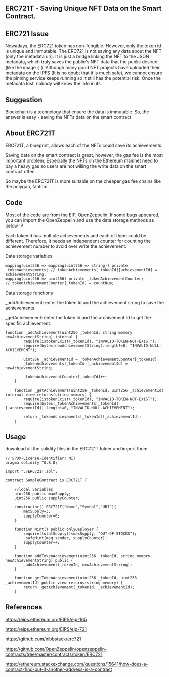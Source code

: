 ## ERC721T - Saving Unique NFT Data on the Smart Contract.

## ERC721 Issue
Nowadays, the ERC721 token has non-fungible. However, only the token id is unique and immutable. The ERC721 is not saving any data about the NFT (only the metadata uri). It is just a bridge linking the NFT to the JSON metadata, which truly saves the public's NFT data that the public desired (like the image :) ). Although many good NFT projects have uploaded their metadata on the IPFS (It is no doubt that it is much safe), we cannot ensure the pinning service keeps running so It still has the potential risk. Once the metadata lost, nobody will know the info in its.

## Suggestion
Blockchain is a technology that ensure the data is immutable. So, the answer is easy - saving the NFTs data on the smart contract.

## About ERC721T
ERC721T, a blueprint, allows each of the NFTs could save its achievements.

Saving data on the smart contract is great, however, the gas fee is the most important problem. Especially the NFTs on the Ethereum mainnet need to pay a heavy gas so users are not willing the write data on the smart contract often.

So maybe the ERC721T is more suitable on the cheaper gas fee chains like the polygon, fantom.

## Code
Most of the code are from the EIP, OpenZeppelin. If some bugs appeared, you can import the OpenZeppelin and use the data storage methods as below :P

Each tokenId has multiple achievements and each of them could be different. Therefore, it needs an independent counter for counting the achievement number to avoid over write the achievement.

Data storage variables
```solidity
mapping(uint256 => mapping(uint256 => string)) private _tokenAchievements; //_tokenAchievements[_tokenId][achievementId] = achievementString;
mapping(uint256 => uint256) private _tokenAchievementCounter; //_tokenAchievementCounter[_tokenId] = countNum;
```

Data storage functions

_addAchievement: enter the token Id and the achievement string to save the achievements.

_getAchievement: enter the token Id and the archivement Id to get the specific achievement.

```solidity
function _addAchievement(uint256 _tokenId, string memory newAchievementString) internal {
        require(istokenExist(_tokenId), "INVALID-TOKEN-NOT-EXIST");
        require(bytes(newAchievementString).length!=0, "INVALID-NULL-ACHIEVEMENT");

        uint256 _achievementId = _tokenAchievementCounter[_tokenId];
        _tokenAchievements[_tokenId][_achievementId] = newAchievementString;

        _tokenAchievementCounter[_tokenId]++;
    }

    function _getAchievement(uint256 _tokenId, uint256 _achievementId) internal view returns(string memory) {
        require(istokenExist(_tokenId), "INVALID-TOKEN-NOT-EXIST");
        require(bytes(_tokenAchievements[_tokenId][_achievementId]).length!=0, "INVALID-NULL-ACHIEVEMENT");

        return _tokenAchievements[_tokenId][_achievementId];
    } 
```

## Usage
download all the solidity files in the ERC721T folder and import them

```solidity
// SPDX-License-Identifier: MIT
pragma solidity ^0.8.0;

import "./ERC721T.sol";

contract SampleContract is ERC721T {

    //local variables
    uint256 public maxSupply;
    uint256 public supplyCounter;

    constructor() ERC721T("Name","Symbol","URI"){
        maxSupply=3;
        supplyCounter=0;
    }

    function Mint() public onlyDeployer {
        require(totalSupply()<maxSupply, "OUT-OF-STOCKS");
        _safeMint(msg.sender, supplyCounter);
        supplyCounter++;
    }

    function addTokenAchievement(uint256 _tokenId, string memory newAchievementString) public {
        _addAchievement(_tokenId, newAchievementString);
    }

    function getTokenAchievement(uint256 _tokenId, uint256 _achievementId) public view returns(string memory) {
        return _getAchievement(_tokenId, _achievementId);
    }
```

## References
https://eips.ethereum.org/EIPS/eip-165

https://eips.ethereum.org/EIPS/eip-721

https://github.com/nibbstack/erc721

https://github.com/OpenZeppelin/openzeppelin-contracts/tree/master/contracts/token/ERC721

https://ethereum.stackexchange.com/questions/15641/how-does-a-contract-find-out-if-another-address-is-a-contract
